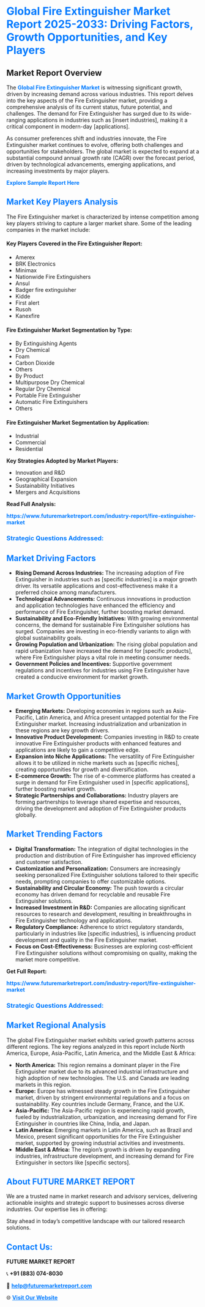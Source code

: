 <h1 style="color: #007BFF;">Global Fire Extinguisher Market Report 2025-2033: Driving Factors, Growth Opportunities, and Key Players</h1>

<section id="overview">
<h2>Market Report Overview</h2>
<p>The <a href="https://www.futuremarketreport.com/industry-report/fire-extinguisher-market" style="color: #007BFF; text-decoration: none;"><strong>Global Fire Extinguisher Market</strong></a> is witnessing significant growth, driven by increasing demand across various industries. This report delves into the key aspects of the Fire Extinguisher market, providing a comprehensive analysis of its current status, future potential, and challenges. The demand for Fire Extinguisher has surged due to its wide-ranging applications in industries such as [insert industries], making it a critical component in modern-day [applications].</p>
<p>As consumer preferences shift and industries innovate, the Fire Extinguisher market continues to evolve, offering both challenges and opportunities for stakeholders. The global market is expected to expand at a substantial compound annual growth rate (CAGR) over the forecast period, driven by technological advancements, emerging applications, and increasing investments by major players.</p>
</section>

<section id="overview">
<p><a href="https://www.futuremarketreport.com/request-sample/reportId=108359" style="color: #007BFF; text-decoration: none;"><strong>Explore Sample Report Here</strong></a></p>
</section>

<section id="key-players">
<h2 style="color: #007BFF;">Market Key Players Analysis</h2>
<p>The Fire Extinguisher market is characterized by intense competition among key players striving to capture a larger market share. Some of the leading companies in the market include:</p>
<h4>Key Players Covered in the Fire Extinguisher Report:</h4>
<ul><li>Amerex</li><li>BRK Electronics</li><li>Minimax</li><li>Nationwide Fire Extinguishers</li><li>Ansul</li><li>Badger fire extinguisher</li><li>Kidde</li><li>First alert</li><li>Rusoh</li><li>Kanexfire</li></ul>
<h4>Fire Extinguisher Market Segmentation by Type:</h4>
<ul><li>By Extinguishing Agents</li><li>Dry Chemical</li><li>Foam</li><li>Carbon Dioxide</li><li>Others</li><li>By Product</li><li>Multipurpose Dry Chemical</li><li>Regular Dry Chemical</li><li>Portable Fire Extinguisher</li><li>Automatic Fire Extinguishers</li><li>Others</li></ul>

<h4>Fire Extinguisher Market Segmentation by Application:</h4>
<ul><li>Industrial</li><li>Commercial</li><li>Residential</li></ul>
<p><strong>Key Strategies Adopted by Market Players:</strong></p>
<ul>
<li>Innovation and R&D</li>
<li>Geographical Expansion</li>
<li>Sustainability Initiatives</li>
<li>Mergers and Acquisitions</li>
</ul>
</section>

<section>
<p><strong>Read Full Analysis: </strong></p><a href="https://www.futuremarketreport.com/industry-report/fire-extinguisher-market" style="color: #007BFF; text-decoration: none;"><strong>https://www.futuremarketreport.com/industry-report/fire-extinguisher-market</strong></a>
<h3 style="color: #007BFF;">Strategic Questions Addressed:</h3>
</section>

<section id="driving-factors">
<h2 style="color: #007BFF;">Market Driving Factors</h2>
<ul>
<li><strong>Rising Demand Across Industries:</strong> The increasing adoption of Fire Extinguisher in industries such as [specific industries] is a major growth driver. Its versatile applications and cost-effectiveness make it a preferred choice among manufacturers.</li>
<li><strong>Technological Advancements:</strong> Continuous innovations in production and application technologies have enhanced the efficiency and performance of Fire Extinguisher, further boosting market demand.</li>
<li><strong>Sustainability and Eco-Friendly Initiatives:</strong> With growing environmental concerns, the demand for sustainable Fire Extinguisher solutions has surged. Companies are investing in eco-friendly variants to align with global sustainability goals.</li>
<li><strong>Growing Population and Urbanization:</strong> The rising global population and rapid urbanization have increased the demand for [specific products], where Fire Extinguisher plays a vital role in meeting consumer needs.</li>
<li><strong>Government Policies and Incentives:</strong> Supportive government regulations and incentives for industries using Fire Extinguisher have created a conducive environment for market growth.</li>
</ul>
</section>

<section id="growth-opportunities">
<h2 style="color: #007BFF;">Market Growth Opportunities</h2>
<ul>
<li><strong>Emerging Markets:</strong> Developing economies in regions such as Asia-Pacific, Latin America, and Africa present untapped potential for the Fire Extinguisher market. Increasing industrialization and urbanization in these regions are key growth drivers.</li>
<li><strong>Innovative Product Development:</strong> Companies investing in R&D to create innovative Fire Extinguisher products with enhanced features and applications are likely to gain a competitive edge.</li>
<li><strong>Expansion into Niche Applications:</strong> The versatility of Fire Extinguisher allows it to be utilized in niche markets such as [specific niches], creating opportunities for growth and diversification.</li>
<li><strong>E-commerce Growth:</strong> The rise of e-commerce platforms has created a surge in demand for Fire Extinguisher used in [specific applications], further boosting market growth.</li>
<li><strong>Strategic Partnerships and Collaborations:</strong> Industry players are forming partnerships to leverage shared expertise and resources, driving the development and adoption of Fire Extinguisher products globally.</li>
</ul>
</section>

<section id="trending-factors">
<h2 style="color: #007BFF;">Market Trending Factors</h2>
<ul>
<li><strong>Digital Transformation:</strong> The integration of digital technologies in the production and distribution of Fire Extinguisher has improved efficiency and customer satisfaction.</li>
<li><strong>Customization and Personalization:</strong> Consumers are increasingly seeking personalized Fire Extinguisher solutions tailored to their specific needs, prompting companies to offer customizable options.</li>
<li><strong>Sustainability and Circular Economy:</strong> The push towards a circular economy has driven demand for recyclable and reusable Fire Extinguisher solutions.</li>
<li><strong>Increased Investment in R&D:</strong> Companies are allocating significant resources to research and development, resulting in breakthroughs in Fire Extinguisher technology and applications.</li>
<li><strong>Regulatory Compliance:</strong> Adherence to strict regulatory standards, particularly in industries like [specific industries], is influencing product development and quality in the Fire Extinguisher market.</li>
<li><strong>Focus on Cost-Effectiveness:</strong> Businesses are exploring cost-efficient Fire Extinguisher solutions without compromising on quality, making the market more competitive.</li>
</ul>
</section>

<section>
<p><strong>Get Full Report: </strong></p><a href="https://www.futuremarketreport.com/industry-report/fire-extinguisher-market" style="color: #007BFF; text-decoration: none;"><strong>https://www.futuremarketreport.com/industry-report/fire-extinguisher-market</strong></a>
<h3 style="color: #007BFF;">Strategic Questions Addressed:</h3>
</section>


<section id="regional-analysis">
<h2 style="color: #007BFF;">Market Regional Analysis</h2>
<p>The global Fire Extinguisher market exhibits varied growth patterns across different regions. The key regions analyzed in this report include North America, Europe, Asia-Pacific, Latin America, and the Middle East & Africa:</p>
<ul>
<li><strong>North America:</strong> This region remains a dominant player in the Fire Extinguisher market due to its advanced industrial infrastructure and high adoption of new technologies. The U.S. and Canada are leading markets in this region.</li>
<li><strong>Europe:</strong> Europe has witnessed steady growth in the Fire Extinguisher market, driven by stringent environmental regulations and a focus on sustainability. Key countries include Germany, France, and the U.K.</li>
<li><strong>Asia-Pacific:</strong> The Asia-Pacific region is experiencing rapid growth, fueled by industrialization, urbanization, and increasing demand for Fire Extinguisher in countries like China, India, and Japan.</li>
<li><strong>Latin America:</strong> Emerging markets in Latin America, such as Brazil and Mexico, present significant opportunities for the Fire Extinguisher market, supported by growing industrial activities and investments.</li>
<li><strong>Middle East & Africa:</strong> The region’s growth is driven by expanding industries, infrastructure development, and increasing demand for Fire Extinguisher in sectors like [specific sectors].</li>
</ul>
</section>

<footer>
<h2 style="color: #007BFF;">About FUTURE MARKET REPORT</h2>
<p>We are a trusted name in market research and advisory services, delivering actionable insights and strategic support to businesses across diverse industries. Our expertise lies in offering:</p>

<p>Stay ahead in today’s competitive landscape with our tailored research solutions.</p>

<h2 style="color: #007BFF;">Contact Us:</h2>
<p><strong>FUTURE MARKET REPORT</strong></p>
<p>📞 <strong>+91 (883) 074-8030</strong></p>
<p>📧 <strong><a href="mailto:help@futuremarketreport.com" style="color: #007BFF;">help@futuremarketreport.com</a></strong></p>
<p>🌐 <strong><a href="https://www.futuremarketreport.com/" style="color: #007BFF;">Visit Our Website</a></strong></p>
</footer>